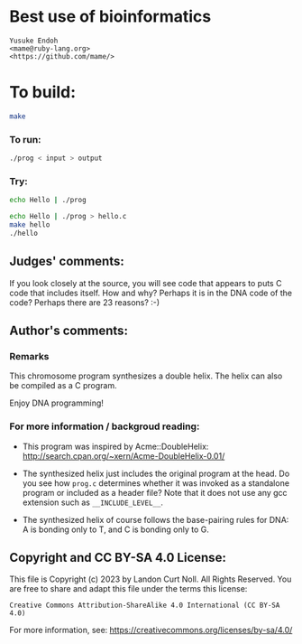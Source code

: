 # Best use of bioinformatics

    Yusuke Endoh  
    <mame@ruby-lang.org>  
    <https://github.com/mame/>  

# To build:

```sh
make
```

### To run:

```sh
./prog < input > output
```

### Try:

```sh
echo Hello | ./prog

echo Hello | ./prog > hello.c
make hello
./hello
```

## Judges' comments:

If you look closely at the source, you will see code that appears
to puts C code that includes itself.  How and why?  Perhaps it is
in the DNA code of the code? Perhaps there are 23 reasons? :-)

## Author's comments:

### Remarks

This chromosome program synthesizes a double helix.
The helix can also be compiled as a C program.

Enjoy DNA programming!

### For more information / backgroud reading:

* This program was inspired by Acme::DoubleHelix:
  http://search.cpan.org/~xern/Acme-DoubleHelix-0.01/

* The synthesized helix just includes the original program at the head.
  Do you see how `prog.c` determines whether it was invoked as a standalone program or included as a header file?
  Note that it does not use any gcc extension such as `__INCLUDE_LEVEL__`.

* The synthesized helix of course follows the base-pairing rules for DNA:
  A is bonding only to T, and C is bonding only to G.

## Copyright and CC BY-SA 4.0 License:

This file is Copyright (c) 2023 by Landon Curt Noll.  All Rights Reserved.
You are free to share and adapt this file under the terms this license:

    Creative Commons Attribution-ShareAlike 4.0 International (CC BY-SA 4.0)

For more information, see: https://creativecommons.org/licenses/by-sa/4.0/
